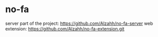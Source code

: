 # no-fa

server part of the project: https://github.com/Alzahh/no-fa-server
web extension:  https://github.com/Alzahh/no-fa-extension.git
